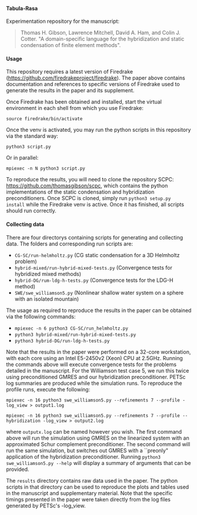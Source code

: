 #### Tabula-Rasa
Experimentation repository for the manuscript:

> Thomas H. Gibson, Lawrence Mitchell, David A. Ham, and Colin J. Cotter.
> "A domain-specific language for the hybridization and static condensation of finite element methods".

#### Usage

This repository requires a latest version of Firedrake (https://github.com/firedrakeproject/firedrake).
The paper above contains documentation and references to specific versions of Firedrake used to generate
the results in the paper and its supplement.

Once Firedrake has been obtained and installed, start the virtual environment in each shell from which
you use Firedrake:

```
source firedrake/bin/activate
```

Once the venv is activated, you may run the python scripts in this repository via the standard way:

```
python3 script.py
```

Or in parallel:

```
mpiexec -n N python3 script.py
```

To reproduce the results, you will need to clone the repository SCPC: https://github.com/thomasgibson/scpc,
which contains the python implementations of the static condensation and hybridization preconditioners.
Once SCPC is cloned, simply run `python3 setup.py install` while the Firedrake venv is active. Once it
has finished, all scripts should run correctly.

#### Collecting data

There are four directorys containing scripts for generating and collecting data. The folders
and corresponding run scripts are:

- `CG-SC/run-helmholtz.py` (CG static condensation for a 3D Helmholtz problem)
- `hybrid-mixed/run-hybrid-mixed-tests.py` (Convergence tests for hybridized mixed methods)
- `hybrid-DG/rum-ldg-h-tests.py` (Convergence tests for the LDG-H method)
- `SWE/swe_williamson5.py` (Nonlinear shallow water system on a sphere with an isolated mountain)

The usage as required to reproduce the results in the paper can be obtained via the following commands:
- `mpiexec -n 6 python3 CG-SC/run_helmholtz.py`
- `python3 hybrid-mixed/run-hybrid-mixed-tests.py`
- `python3 hybrid-DG/run-ldg-h-tests.py`

Note that the results in the paper were performed on a 32-core workstation, with each core using an Intel E5-2450v2
(Xeon) CPU at 2.5GHz. Running the commands above will execute convergence tests for the problems detailed in the
manuscript. For the Williamson test case 5, we run this twice using preconditioned GMRES and our hybridization
preconditioner. PETSc log summaries are produced while the simulation runs. To reproduce the profile runs, execute
the following:

```
mpiexec -n 16 python3 swe_williamson5.py --refinements 7 --profile -log_view > output1.log
```
```
mpiexec -n 16 python3 swe_williamson5.py --refinements 7 --profile --hybridization -log_view > output2.log
```

where `outputx.log` can be named however you wish. The first command above will run the simulation using GMRES
on the linearized system with an approximated Schur complement preconditioner. The second command will run the
same simulation, but switches out GMRES with a ``preonly" application of the hybridization preconditioner.
Running `python3 swe_williamson5.py --help` will display a summary of arguments that can be provided.

The `results` directory contains raw data used in the paper. The python scripts in that directory can be used
to reproduce the plots and tables used in the manuscript and supplementary material. Note that the specific
timings presented in the paper were taken directly from the log files generated by PETSc's -log_view.
